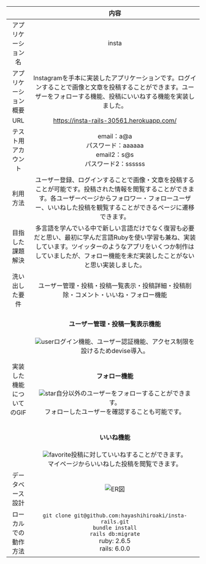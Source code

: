 |  |内容 | 
|:-----------:|:------------:|
| アプリケーション名      | insta |
| アプリケーション概要 |Instagramを手本に実装したアプリケーションです。ログインすることで画像と文章を投稿することができます。ユーザーをフォローする機能、投稿にいいねする機能を実装しました。|
| URL |https://insta-rails-30561.herokuapp.com/|
| テスト用アカウント  |  email：a@a<br>パスワード：aaaaaa <br>email2：s@s<br>パスワード2：ssssss|
| 利用方法   | ユーザー登録、ログインすることで画像・文章を投稿することが可能です。投稿された情報を閲覧することができます。各ユーザーページからフォロワー・フォローユーザー、いいねした投稿を観覧することができるページに遷移できます。 |
| 目指した課題解決   | 多言語を学んでいる中で新しい言語だけでなく復習も必要だと思い、最初に学んだ言語Rubyを使い学習も兼ね、実装しています。ツイッターのようなアプリをいくつか制作はしていましたが、フォロー機能を未だ実装したことがないと思い実装しました。|
| 洗い出した要件 |ユーザー管理・投稿・投稿一覧表示・投稿詳細・投稿削除・コメント・いいね・フォロー機能|
| 実装した機能についてのGIF|<h4>ユーザー管理・投稿一覧表示機能</h4>![user](https://gyazo.com/e35294f8ca8f77feffbeca0589996f4f.gif)ログイン機能、ユーザー認証機能、アクセス制限を設けるためdevise導入。<br><br><h4>フォロー機能</h4>![star](https://gyazo.com/e6757a90384517e0697baf2475aaff92.gif)自分以外のユーザーをフォローすることができます。<br>フォローしたユーザーを確認することも可能です。<br><br><h4>いいね機能</h4>![favorite](https://gyazo.com/82554fffd91dce18eaa33d8684769422.gif)投稿に対していいねすることができます。<br>マイページからいいねした投稿を閲覧できます。|
| データベース設計|	![ER図](https://gyazo.com/a67e7458a600bf841085754d1820e573.png)|
| ローカルでの動作方法|`git clone git@github.com:hayashihiroaki/insta-rails.git`<br>  `bundle install` <br>`rails db:migrate`<br>ruby: 2.6.5 <br>rails: 6.0.0|